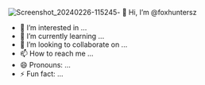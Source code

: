 ![Screenshot_20240226-115245](https://github.com/foxhuntersz/foxhuntersz/assets/161320548/4a50b391-3dd2-4acd-b334-dc2fc9202850)- 👋 Hi, I’m @foxhuntersz
- 👀 I’m interested in ...
- 🌱 I’m currently learning ...
- 💞️ I’m looking to collaborate on ...
- 📫 How to reach me ...
- 😄 Pronouns: ...
- ⚡ Fun fact: ...

<!---
foxhuntersz/foxhuntersz is a ✨ special ✨ repository because its `README.md` (this file) appears on your GitHub profile.
You can click the Preview link to take a look at your changes.

